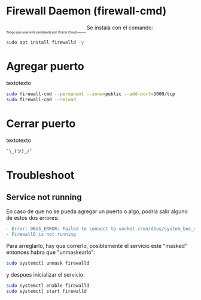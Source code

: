 # Firewall Daemon (firewall-cmd)
<sub><sub><sub> Tengo que usar esta pendejada por Oracle Cloud 💤💤💤 </sub></sub></sub>
Se instala con el comando:
```bash
sudo apt install firewalld -y
```

# Agregar puerto
textotexto
```bash
sudo firewall-cmd --permanent --zone=public --add-port=3000/tcp
sudo firewall-cmd --reload
```

# Cerrar puerto
textotexto
```bash
¯\_(ツ)_/¯
```

# Troubleshoot
## Service not running
En caso de que no se pueda agregar un puerto o algo, podria salir alguno de estos dos errores:
```diff
- Error: DBUS_ERROR: Failed to connect to socket /run/dbus/system_bus_socket: No such file or directory
- FirewallD is not running
```
Para arreglarlo, hay que correrlo, posiblemente el servicio este "masked" entonces habra que "unmaskearlo":
```bash
sudo systemctl unmask firewalld
```
y despues inicializar el servicio:
```bash
sudo systemctl enable firewalld
sudo systemctl start firewalld
```